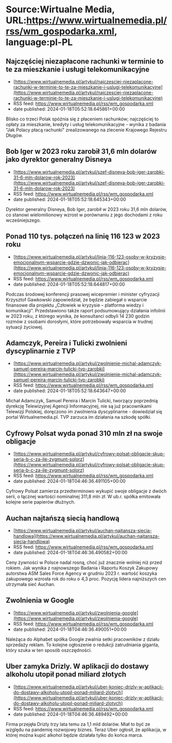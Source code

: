 # Source:Wirtualne Media, URL:https://www.wirtualnemedia.pl/rss/wm_gospodarka.xml, language:pl-PL

## Najczęściej niezapłacone rachunki w terminie to te za mieszkanie i usługi telekomunikacyjne
 - [https://www.wirtualnemedia.pl/artykul/najczesciej-niezaplacone-rachunki-w-terminie-to-te-za-mieszkanie-i-uslugi-telekomunikacyjne](https://www.wirtualnemedia.pl/artykul/najczesciej-niezaplacone-rachunki-w-terminie-to-te-za-mieszkanie-i-uslugi-telekomunikacyjne)
 - RSS feed: https://www.wirtualnemedia.pl/rss/wm_gospodarka.xml
 - date published: 2024-01-18T05:52:18.645861+00:00

Blisko co trzeci Polak spóźnia się z płaceniem rachunków; najczęściej to opłaty za mieszkanie, kredyty i usług telekomunikacyjne - wynika z badania "Jak Polacy płacą rachunki" zrealizowanego na zlecenie Krajowego Rejestru Długów.

## Bob Iger w 2023 roku zarobił 31,6 mln dolarów jako dyrektor generalny Disneya
 - [https://www.wirtualnemedia.pl/artykul/szef-disneya-bob-iger-zarobki-31-6-mln-dolarow-rok-2023](https://www.wirtualnemedia.pl/artykul/szef-disneya-bob-iger-zarobki-31-6-mln-dolarow-rok-2023)
 - RSS feed: https://www.wirtualnemedia.pl/rss/wm_gospodarka.xml
 - date published: 2024-01-18T05:52:18.645343+00:00

Dyrektor generalny Disneya, Bob Iger, zarobił w 2023 roku 31,6 mln dolarów, co stanowi wielomilionowy wzrost w porównaniu z jego dochodami z roku wcześniejszego.

## Ponad 110 tys. połączeń na linię 116 123 w 2023 roku
 - [https://www.wirtualnemedia.pl/artykul/linia-116-123-osoby-w-kryzysie-emocjonalnym-wsparcie-gdzie-dzwonic-jak-odbierac](https://www.wirtualnemedia.pl/artykul/linia-116-123-osoby-w-kryzysie-emocjonalnym-wsparcie-gdzie-dzwonic-jak-odbierac)
 - RSS feed: https://www.wirtualnemedia.pl/rss/wm_gospodarka.xml
 - date published: 2024-01-18T05:52:18.644817+00:00

Podczas środowej konferencji prasowej wicepremier i minister cyfryzacji Krzysztof Gawkowski zapowiedział, że będzie zabiegał o wsparcie finansowe dla projektu „Człowiek w kryzysie – platforma wiedzy i komunikacji”. Przedstawiono także raport podsumowujący działania infolinii w 2023 roku, z którego wynika, że konsultanci odbyli 14 230 godzin rozmów z osobami dorosłymi, które potrzebowały wsparcia w trudnej sytuacji życiowej.

## Adamczyk, Pereira i Tulicki zwolnieni dyscyplinarnie z TVP
 - [https://www.wirtualnemedia.pl/artykul/zwolnienie-michal-adamczyk-samuel-pereira-marcin-tulicki-tvp-zarobki](https://www.wirtualnemedia.pl/artykul/zwolnienie-michal-adamczyk-samuel-pereira-marcin-tulicki-tvp-zarobki)
 - RSS feed: https://www.wirtualnemedia.pl/rss/wm_gospodarka.xml
 - date published: 2024-01-18T05:52:18.643647+00:00

Michał Adamczyk, Samuel Pereira i Marcin Tulicki, tworzący poprzednią dyrekcję Telewizyjnej Agencji Informacyjnej, nie są już pracownikami Telewizji Polskiej, doręczono im zwolnienia dyscyplinarne - dowiedział się portal Wirtualnemedia.pl. TVP zarzuca im działania na szkodę spółki.

## Cyfrowy Polsat wyda ponad 310 mln zł na swoje obligacje
 - [https://www.wirtualnemedia.pl/artykul/cyfrowy-polsat-obligacje-skup-seria-b-c-za-ile-zygmunt-solorz](https://www.wirtualnemedia.pl/artykul/cyfrowy-polsat-obligacje-skup-seria-b-c-za-ile-zygmunt-solorz)
 - RSS feed: https://www.wirtualnemedia.pl/rss/wm_gospodarka.xml
 - date published: 2024-01-18T04:46:36.491105+00:00

Cyfrowy Polsat zamierza przedterminowo wykupić swoje obligacje z dwóch serii, o łącznej wartości nominalnej 311,8 mln zł. W ub.r. spółka emitowała kolejne serie papierów dłużnych.

## Auchan najtańszą siecią handlową
 - [https://www.wirtualnemedia.pl/artykul/auchan-najtansza-siecia-handlowa](https://www.wirtualnemedia.pl/artykul/auchan-najtansza-siecia-handlowa)
 - RSS feed: https://www.wirtualnemedia.pl/rss/wm_gospodarka.xml
 - date published: 2024-01-18T04:46:36.490582+00:00

Ceny żywności w Polsce nadal rosną, choć już znacznie wolniej niż przed rokiem. Jak wynika z najnowszego Badania i Raportu Koszyk Zakupowy autorstwa ASM Sales Force Agency w grudniu 2023 r. wartość koszyka zakupowego wzrosła rok do roku o 4,3 proc. Pozycję lidera najniższych cen utrzymała sieć Auchan.

## Zwolnienia w Google
 - [https://www.wirtualnemedia.pl/artykul/zwolnienia-google](https://www.wirtualnemedia.pl/artykul/zwolnienia-google)
 - RSS feed: https://www.wirtualnemedia.pl/rss/wm_gospodarka.xml
 - date published: 2024-01-18T04:46:36.490051+00:00

Należąca do Alphabet spółka Google zwalnia setki pracowników z działu sprzedaży reklam. To kolejne ogłoszenie o redukcji zatrudniania giganta, który szuka w ten sposób oszczędności.

## Uber zamyka Drizly. W aplikacji do dostawy alkoholu utopił ponad miliard złotych
 - [https://www.wirtualnemedia.pl/artykul/uber-koniec-drizly-w-aplikacji-do-dostawy-alkoholu-utopil-ponad-miliard-zlotych](https://www.wirtualnemedia.pl/artykul/uber-koniec-drizly-w-aplikacji-do-dostawy-alkoholu-utopil-ponad-miliard-zlotych)
 - RSS feed: https://www.wirtualnemedia.pl/rss/wm_gospodarka.xml
 - date published: 2024-01-18T04:46:36.489492+00:00

Firma przejęła Drizly trzy lata temu za 1,1 mld dolarów. Miał to być ze względu na pandemię rozwojowy biznes. Teraz Uber ogłosił, że aplikacja, w której można kupić alkohol będzie działała tylko do końca marca.

